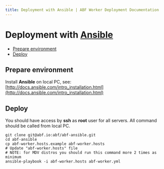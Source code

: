 ```yaml
---
title: Deployment with Ansible | ABF Worker Deployment Documentation
---
```


# Deployment with [Ansible](http://www.ansible.com)

* [Prepare environment](#prepare-environment)
* [Deploy](#deploy)

## Prepare environment

Install __Ansible__ on local PC, see: [http://docs.ansible.com/intro_installation.html](http://docs.ansible.com/intro_installation.html)

## Deploy

You should have access by **ssh** as **root** user for all servers.
All command should be called from local PC.

    git clone git@abf.io:abf/abf-ansible.git
    cd abf-ansible
    cp abf-worker.hosts.example abf-worker.hosts
    # Update "abf-worker.hosts" file
    # NOTE: for MDV distros you should run this command more 2 times as minimum
    ansible-playbook -i abf-worker.hosts abf-worker.yml

